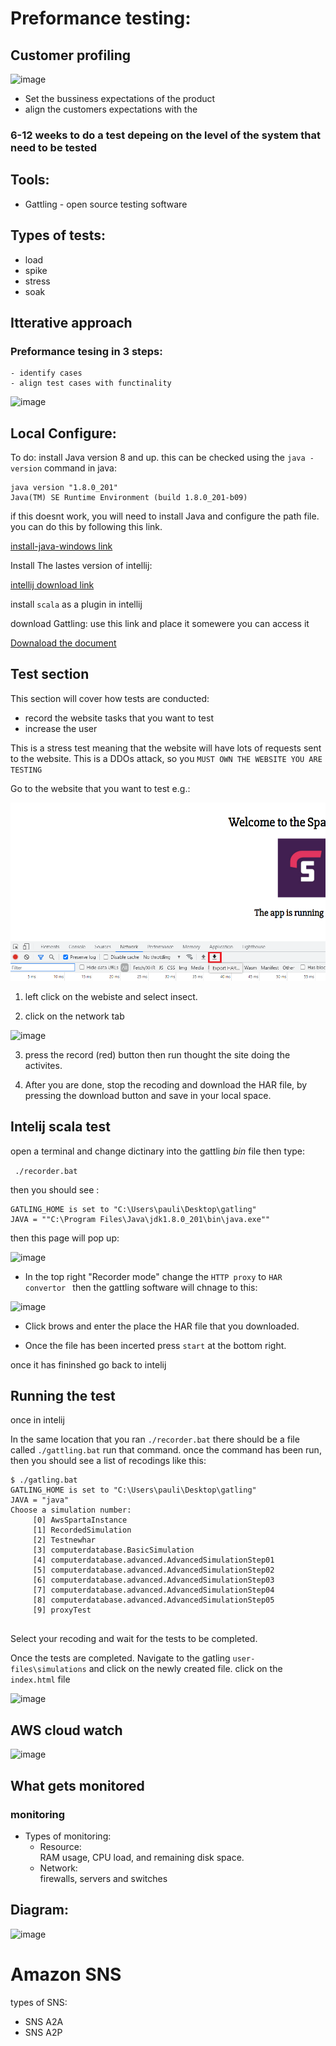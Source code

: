 # Preformance testing:
## Customer profiling 
![image](https://serendipity2.com/s2web/wp-content/uploads/2017/04/Customer-Profiling.jpg)
 - Set the bussiness expectations of the product 
 - align the customers expectations with the 


### 6-12 weeks to do a test depeing on the level of the system that need to be tested

## Tools: 
- Gattling - open source testing software 
## Types of tests: 
 - load
 - spike 
 - stress
 - soak

## Itterative approach 
### Preformance tesing in 3 steps:
    - identify cases
    - align test cases with functinality 

![image](https://www.webairy.com/wp-content/uploads/2019/07/hvsv.jpg)

## Local Configure:
To do:
install Java version 8 and up.
this can be checked using the `java -version` command in java:
```
java version "1.8.0_201"
Java(TM) SE Runtime Environment (build 1.8.0_201-b09)
```
if this doesnt work, you will need to install Java and configure the path file. you can do this by following this link. 

[install-java-windows link](https://devwithus.com/install-java-windows-10/)

Install The lastes version of intellij:

[intellij download link](https://www.jetbrains.com/idea/download/#section=windows)

 install `scala` as a plugin in intellij

download Gattling:
use this link and place it somewere you can access it

[Downaload the document](https://gatling.io/docs/gatling/tutorials/installation/)


## Test section
This section will cover how tests are conducted:
- record the website tasks that you want to test 
- increase the user  


This is a stress test meaning that the website will have lots of requests sent to the website. This is a DDOs attack, so you ` MUST OWN THE WEBSITE YOU ARE TESTING `


Go to the website that you want to test e.g.: 

![images](https://github.com/ViMitre/sre_gatling/raw/main/img/1.png)



1. left click on the webiste and select insect. 

2. click on the network tab

![image](https://docs.appdynamics.com/download/attachments/31820071/HARone.png?version=1&modificationDate=1418933961000&api=v2)

3. press the record (red) button then run thought the site doing the activites. 

4. After you are done, stop the recoding and download the HAR file, by pressing the download button and save in your local space. 

## Intelij scala test

open a terminal and change dictinary into the gattling *bin* file then type:

` ./recorder.bat`

then you should see :
```
GATLING_HOME is set to "C:\Users\pauli\Desktop\gatling"
JAVA = ""C:\Program Files\Java\jdk1.8.0_201\bin\java.exe""
```
then this page will pop up:

![image](https://gatling.io/docs/gatling/reference/current/http/recorder/images/recorder.png)

- In the top right "Recorder mode" change the `HTTP proxy` to `HAR convertor ` then the gattling software will chnage to this:


![image](https://automationrhapsody.com/wp-content/uploads/2015/09/Gatling-recorder-HAR.png)

- Click brows and enter the place the HAR file that you downloaded. 

- Once the file has been incerted press `start` at the bottom right.

once it has fininshed go back to intelij

## Running the test

once in intelij 

In the same location that you ran  `./recorder.bat`
there should be a file called `./gattling.bat`
run that command. once the command has been run, then you should see a list of recodings like this:
```
$ ./gatling.bat
GATLING_HOME is set to "C:\Users\pauli\Desktop\gatling"
JAVA = "java"
Choose a simulation number:
     [0] AwsSpartaInstance 
     [1] RecordedSimulation
     [2] Testnewhar
     [3] computerdatabase.BasicSimulation
     [4] computerdatabase.advanced.AdvancedSimulationStep01     
     [5] computerdatabase.advanced.AdvancedSimulationStep02     
     [6] computerdatabase.advanced.AdvancedSimulationStep03     
     [7] computerdatabase.advanced.AdvancedSimulationStep04     
     [8] computerdatabase.advanced.AdvancedSimulationStep05     
     [9] proxyTest


```
Select your recoding and wait for the tests to be completed.

Once the tests are completed. Navigate to the gatling `user-files\simulations` and click on the newly created file. 
click on the `index.html` file



![image](https://cdn2.hubspot.net/hubfs/208250/Blog_Images/gatlingapi2.png)

## AWS cloud watch

![image](http://cdn2.hubspot.net/hub/208250/file-2237421292-png/Blog_Images/AWSblog1.png?t=1418810526863)

## What gets monitored 
### monitoring
- Types of monitoring:
    - Resource:\
    RAM usage, CPU load, and remaining disk space.
    - Network:\
     firewalls, servers and switches 



## Diagram:
![image](https://encrypted-tbn0.gstatic.com/images?q=tbn:ANd9GcQ933_PAvaMHH_673RDmg1aUaWoBIx7TIJkrg&usqp=CAU)

# Amazon SNS  
types of SNS:
-   SNS A2A 
-   SNS A2P
